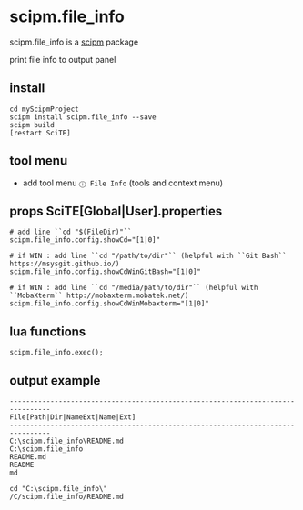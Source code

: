 # scipm.file_info

scipm.file_info is a [scipm](https://github.com/aminassian/scipm) package

print file info to output panel

## install

```
cd myScipmProject
scipm install scipm.file_info --save
scipm build
[restart SciTE]
```

## tool menu

- add tool menu ``ⓘ File Info`` (tools and context menu)

## props SciTE[Global|User].properties

```
# add line ``cd "$(FileDir)"``
scipm.file_info.config.showCd="[1|0]"

# if WIN : add line ``cd "/path/to/dir"`` (helpful with ``Git Bash`` https://msysgit.github.io/)
scipm.file_info.config.showCdWinGitBash="[1|0]"

# if WIN : add line ``cd "/media/path/to/dir"`` (helpful with ``MobaXterm`` http://mobaxterm.mobatek.net/)
scipm.file_info.config.showCdWinMobaxterm="[1|0]"
```

## lua functions

```
scipm.file_info.exec();
```

## output example

```
--------------------------------------------------------------------------------
File[Path|Dir|NameExt|Name|Ext]
--------------------------------------------------------------------------------
C:\scipm.file_info\README.md
C:\scipm.file_info
README.md
README
md

cd "C:\scipm.file_info\"
/C/scipm.file_info/README.md
```


